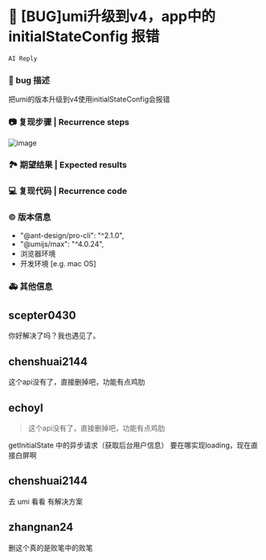 # 🐛 [BUG]umi升级到v4，app中的initialStateConfig 报错

`AI Reply`

### 🐛 bug 描述

把umi的版本升级到v4使用initialStateConfig会报错

### 📷 复现步骤 | Recurrence steps

![image](https://user-images.githubusercontent.com/23609865/198983451-8e248f92-eeca-4f3c-9e71-6f9edd534045.png)

### 🏞 期望结果 | Expected results

<!--
描述你原本期望看到的结果
Describe what you expected to see
-->

### 💻 复现代码 | Recurrence code

<!--
提供可复现的代码，仓库，或线上示例
Provide reproducible code, warehouse, or online examples
-->

### © 版本信息

- "@ant-design/pro-cli": "^2.1.0",
- "@umijs/max": "^4.0.24",
- 浏览器环境
- 开发环境 [e.g. mac OS]

### 🚑 其他信息

## scepter0430

你好解决了吗？我也遇见了。

## chenshuai2144

这个api没有了，直接删掉吧，功能有点鸡肋

## echoyl

> 这个api没有了，直接删掉吧，功能有点鸡肋

getInitialState 中的异步请求（获取后台用户信息） 要在哪实现loading，现在直接白屏啊

## chenshuai2144

去 umi 看看 有解决方案

## zhangnan24

删这个真的是败笔中的败笔
